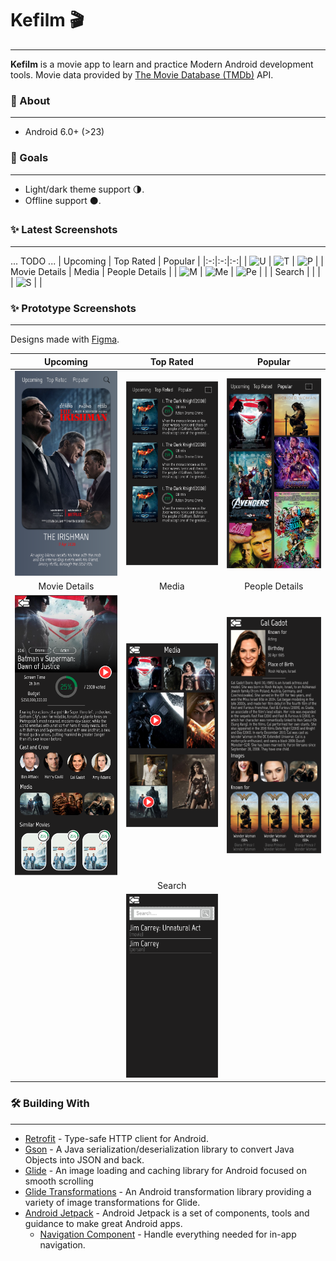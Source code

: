 # Kefilm 🎬
----
**Kefilm** is a movie app to learn and practice Modern Android development tools. Movie data provided by [The Movie Database (TMDb)](https://www.themoviedb.org/) API.

### 📝 About
----
+ Android 6.0+ (>23)

### 🌟 Goals 
----
+ Light/dark theme support 🌗.
+ Offline support ⚫.

### ✨ Latest Screenshots
----
... TODO ...
| Upcoming | Top Rated |  Popular |
|:-:|:-:|:-:|
| ![U](screenshots/latest/upcoming.gif?raw=true) | ![T]() | ![P]() |
| Movie Details | Media |  People Details |
| ![M]() | ![Me]() | ![Pe]() |
| | Search | |
| | ![S]() | |

### ✨ Prototype Screenshots
----
Designs made with [Figma](https://www.figma.com).

| Upcoming | Top Rated |  Popular |
|:-:|:-:|:-:|
| ![U](screenshots/prototype/p_upcoming.png?raw=true) | ![T](screenshots/prototype/p_top_rated.png?raw=true) | ![P](screenshots/prototype/p_popular.png?raw=true) |
| Movie Details | Media |  People Details |
| ![M](screenshots/prototype/p_movie_details.png?raw=true) | ![Me](screenshots/prototype/p_media.png?raw=true) | ![Pe](screenshots/prototype/p_people_details.png?raw=true) |
| | Search | |
| | ![S](screenshots/prototype/p_search.png?raw=true) | |

### 🛠️ Building With 
----
+ [Retrofit](https://github.com/square/retrofit) - Type-safe HTTP client for Android.
+ [Gson](https://github.com/google/gson) - A Java serialization/deserialization library to convert Java Objects into JSON and back.
+ [Glide](https://github.com/bumptech/glide) - An image loading and caching library for Android focused on smooth scrolling
+ [Glide Transformations](https://github.com/wasabeef/glide-transformations) - An Android transformation library providing a variety of image transformations for Glide. 
+ [Android Jetpack](https://developer.android.com/jetpack) - Android Jetpack is a set of components, tools and guidance to make great Android apps.
  + [Navigation Component](https://developer.android.com/guide/navigation) - Handle everything needed for in-app navigation.